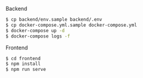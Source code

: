 Backend

```bash
$ cp backend/env.sample backend/.env
$ cp docker-compose.yml.sample docker-compose.yml
$ docker-compose up -d
$ docker-compose logs -f 
```

Frontend

```bash
$ cd frontend
$ npm install
$ npm run serve
```